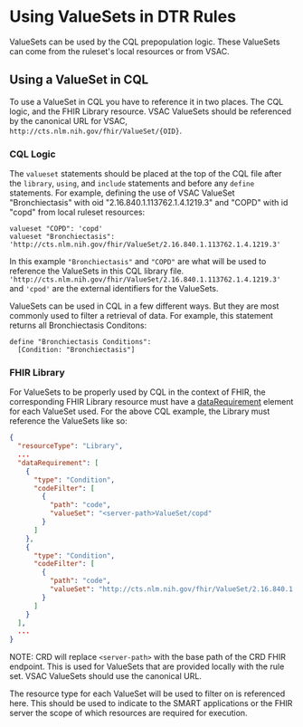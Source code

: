 # Using ValueSets in DTR Rules

ValueSets can be used by the CQL prepopulation logic. These ValueSets can come from the ruleset's local resources or from VSAC.

## Using a ValueSet in CQL

To use a ValueSet in CQL you have to reference it in two places. The CQL logic, and the FHIR Library resource. VSAC ValueSets should be referenced by the canonical URL for VSAC, `http://cts.nlm.nih.gov/fhir/ValueSet/{OID}`.

### CQL Logic

The `valueset` statements should be placed at the top of the CQL file after the `library`, `using`, and `include` statements and before any `define` statements. For example, defining the use of VSAC ValueSet "Bronchiectasis" with oid "2.16.840.1.113762.1.4.1219.3" and "COPD" with id "copd" from local ruleset resources:

```
valueset "COPD": 'copd'
valueset "Bronchiectasis": 'http://cts.nlm.nih.gov/fhir/ValueSet/2.16.840.1.113762.1.4.1219.3'
```

In this example `"Bronchiectasis"` and `"COPD"` are what will be used to reference the ValueSets in this CQL library file. `'http://cts.nlm.nih.gov/fhir/ValueSet/2.16.840.1.113762.1.4.1219.3'` and `'cpod'` are the external identifiers for the ValueSets.

ValueSets can be used in CQL in a few different ways. But they are most commonly used to filter a retrieval of data. For example, this statement returns all Bronchiectasis Conditons:

```
define "Bronchiectasis Conditions":
  [Condition: "Bronchiectasis"]
```

### FHIR Library

For ValueSets to be properly used by CQL in the context of FHIR, the corresponding FHIR Library resource must have a [dataRequirement](http://hl7.org/fhir/library-definitions.html#Library.dataRequirement) element for each ValueSet used. For the above CQL example, the Library must reference the ValueSets like so:

```json
{
  "resourceType": "Library",
  ...
  "dataRequirement": [
    {
      "type": "Condition",
      "codeFilter": [
        {
          "path": "code",
          "valueSet": "<server-path>ValueSet/copd"
        }
      ]
    },
    {
      "type": "Condition",
      "codeFilter": [
        {
          "path": "code",
          "valueSet": "http://cts.nlm.nih.gov/fhir/ValueSet/2.16.840.1.113762.1.4.1219.3"
        }
      ]
    }
  ],
  ...
}
```

NOTE: CRD will replace `<server-path>` with the base path of the CRD FHIR endpoint. This is used for ValueSets that are provided locally with the rule set. VSAC ValueSets should use the canonical URL.

The resource type for each ValueSet will be used to filter on is referenced here. This should be used to indicate to the SMART applications or the FHIR server the scope of which resources are required for execution.

